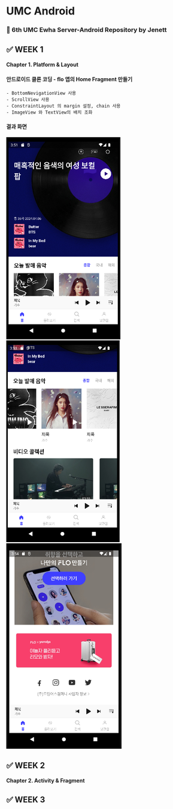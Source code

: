 # UMC Android
### 🤖 6th UMC Ewha Server-Android Repository by Jenett



## ✅ WEEK 1
#### Chapter 1. Platform & Layout
#### 안드로이드 클론 코딩 - flo 앱의 Home Fragment 만들기
    - BottomNevigationView 사용
    - ScrollView 사용
    - ConstraintLayout 의 margin 설정, chain 사용
    - ImageView 와 TextView의 배치 조화

    
#### 결과 화면
![결과1](https://github.com/Pearl-K/umc-android-6th/blob/Jenett/week1_flo/materials/week1_amul1.PNG)
![결과2](https://github.com/Pearl-K/umc-android-6th/blob/Jenett/week1_flo/materials/week1_amul2.PNG)
![결과3](https://github.com/Pearl-K/umc-android-6th/blob/Jenett/week1_flo/materials/week1_amul3.PNG)


## ✅ WEEK 2
#### Chapter 2. Activity & Fragment


## ✅ WEEK 3




